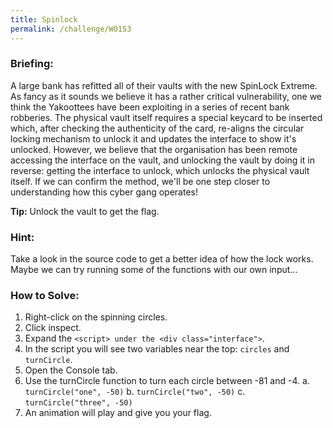 ```yaml
---
title: Spinlock
permalink: /challenge/W0153
---
```


### Briefing: 
A large bank has refitted all of their vaults with the new SpinLock Extreme. As fancy as it sounds we believe it has a rather critical vulnerability, one we think the Yakoottees have been exploiting in a series of recent bank robberies.
The physical vault itself requires a special keycard to be inserted which, after checking the authenticity of the card, re-aligns the circular locking mechanism to unlock it and updates the interface to show it's unlocked. However, we believe that the organisation has been remote accessing the interface on the vault, and unlocking the vault by doing it in reverse: getting the interface to unlock, which unlocks the physical vault itself. If we can confirm the method, we'll be one step closer to understanding how this cyber gang operates!

**Tip:** Unlock the vault to get the flag.


### Hint: 
Take a look in the source code to get a better idea of how the lock works. Maybe we can try running some of the functions with our own input...

### How to Solve: 
1. Right-click on the spinning circles.
2. Click inspect.
3. Expand the `<script> under the <div class="interface">`.
4. In the script you will see two variables near the top: `circles` and `turnCircle`.
5. Open the Console tab.
6. Use the turnCircle function to turn each circle between -81 and -4.
a. `turnCircle("one", -50)`
b. `turnCircle("two", -50)`
c. `turnCircle("three", -50)`
7. An animation will play and give you your flag.
